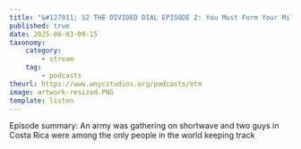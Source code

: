 ```yaml
---
title: "&#127911; S2 THE DIVIDED DIAL EPISODE 2: You Must Form Your Militia Units"
published: true
date: 2025-06-03-09-15
taxonomy:
    category:
        - stream
    tag:
        - podcasts
theurl: https://www.wnycstudios.org/podcasts/otm
image: artwork-resized.PNG
template: listen
---
```


Episode summary: An army was gathering on shortwave and two guys in Costa Rica were among the only people in the world keeping track
